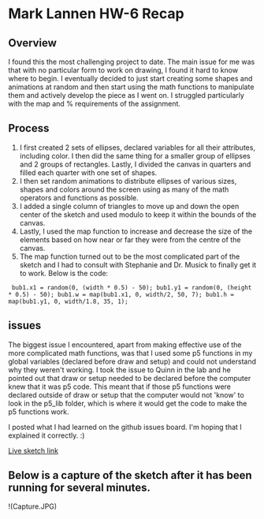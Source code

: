# Mark Lannen HW-6 Recap

## Overview
I found this the most challenging project to date. The main issue for me was that with no particular form to work on drawing, I found it hard to know where to begin. I eventually decided to just start creating some shapes and animations at random and then start using the math functions to manipulate them and actively develop the piece as I went on. I struggled particularly with the map and % requirements of the assignment.

## Process
1. I first created 2 sets of ellipses, declared variables for all their attributes, including color. I then did the same thing for a smaller group of ellipses and 2 groups of rectangles. Lastly, I divided the canvas in quarters and filled each quarter with one set of shapes.
2. I then set random animations to distribute ellipses of various sizes, shapes and colors around the screen using as many of the math operators and functions as possible.
3. I added a single column of triangles to move up and down the open center of the sketch and used modulo to keep it within the bounds of the canvas.
4. Lastly, I used the map function to increase and decrease the size of the elements based on how near or far they were from the centre of the canvas.
5. The map function turned out to be the most complicated part of the sketch and I had to consult with Stephanie and Dr. Musick to finally get it to work.  Below is the code:

`
bub1.x1 = random(0, (width * 0.5) - 50);
bub1.y1 = random(0, (height * 0.5) - 50);
bub1.w = map(bub1.x1, 0, width/2, 50, 7);
bub1.h = map(bub1.y1, 0, width/1.8, 35, 1);`


## issues
The biggest issue I encountered, apart from making effective use of the more complicated math functions, was that I used some p5 functions in my global variables (declared before draw and setup) and could not understand why they weren't working. I took the issue to Quinn in the lab and he pointed out that draw or setup needed to be declared before the computer knew that it was p5 code. This meant that if those p5 functions were declared outside of draw or setup that the computer would not 'know' to look in the p5_lib folder, which is where it would get the code to make the p5 functions work.

I posted what I had learned on the github issues board. I'm hoping that I explained it correctly.  :)

[Live sketch link](https://marklannenum.github.io/work-120/hw-6/)

## Below is a capture of the sketch after it has been running for several minutes.

!(Capture.JPG)
